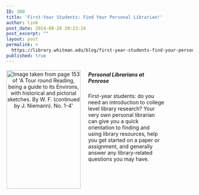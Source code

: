 ```yaml
---
ID: 300
title: 'First-Year Students: Find Your Personal Librarian!'
author: link
post_date: 2014-08-28 20:23:14
post_excerpt: ""
layout: post
permalink: >
  https://library.whitman.edu/blog/first-year-students-find-your-personal-librarian/
published: true
---
```

<div style="width: 40%;float: left;margin-top: 2px;text-align: center;margin-bottom: 2px;margin-right: 20px"><a title="Image taken from page 153 of 'A Tour round Reading, being a guide to its Environs, with historical and pictorial sketches. By W. F. (continued by J. Niemann). No. 1-4' by The British Library, on Flickr" href="https://www.flickr.com/photos/britishlibrary/11017062075"><img src="https://farm8.staticflickr.com/7432/11017062075_fd51737b6e_m.jpg" alt="Image taken from page 153 of 'A Tour round Reading, being a guide to its Environs, with historical and pictorial sketches. By W. F. (continued by J. Niemann). No. 1-4'" width="200" height="320" /></a></div>
<div style="width: 85%"><h5>Personal Librarians at Penrose</h5>
First-year students: do you need an introduction to college level library research? Your very own personal librarian can give you a quick orientation to finding and using library resources, help you get started on a paper or assignment, and generally answer any library-related questions you may have.</div>